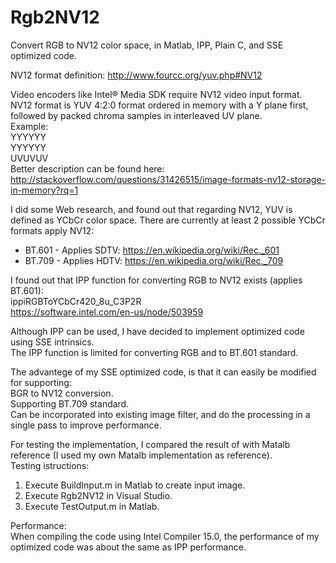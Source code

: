 # Rgb2NV12
Convert RGB to NV12 color space, in Matlab, IPP, Plain C, and SSE optimized code.

NV12 format definition: http://www.fourcc.org/yuv.php#NV12

Video encoders like Intel® Media SDK require NV12 video input format.  
NV12 format is YUV 4:2:0 format ordered in memory with a Y plane first, followed by packed chroma samples in interleaved UV plane.  
Example:  
YYYYYY  
YYYYYY  
UVUVUV  
Better description can be found here: http://stackoverflow.com/questions/31426515/image-formats-nv12-storage-in-memory?rq=1  

I did some Web research, and found out that regarding NV12, YUV is defined as YCbCr color space. There are currently at least 2   possible YCbCr formats apply NV12:  

- BT.601 - Applies SDTV: https://en.wikipedia.org/wiki/Rec._601  
- BT.709 - Applies HDTV: https://en.wikipedia.org/wiki/Rec._709  

I found out that IPP function for converting RGB to NV12 exists (applies BT.601):  
ippiRGBToYCbCr420_8u_C3P2R  
https://software.intel.com/en-us/node/503959  

Although IPP can be used, I have decided to implement optimized code using SSE intrinsics.  
The IPP function is limited for converting RGB and to BT.601 standard.  

The advantege of my SSE optimized code, is that it can easily be modified for supporting:  
BGR to NV12 conversion.  
Supporting BT.709 standard.  
Can be incorporated into existing image filter, and do the processing in a single pass to improve performance.  

For testing the implementation, I compared the result of with Matalb reference (I used my own Matalb implementation as reference).  
Testing istructions:  
1. Execute BuildInput.m in Matlab to create input image.  
2. Execute Rgb2NV12 in Visual Studio.  
3. Execute TestOutput.m in Matlab.  

Performance:  
When compiling the code using Intel Compiler 15.0, the performance of my optimized code was about the same as IPP performance.  
